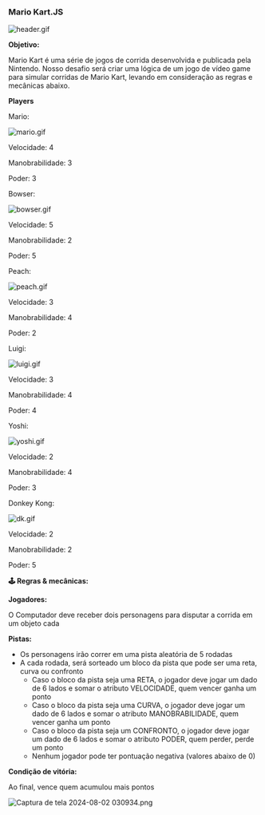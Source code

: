 ### **Mario Kart.JS**

![header.gif](https://prod-files-secure.s3.us-west-2.amazonaws.com/0f486f4f-3aa4-4184-86ae-03ef4c1d8ba8/b49205d5-4f32-4459-80b2-d0044aba22a4/header.gif)

**Objetivo:**

Mario Kart é uma série de jogos de corrida desenvolvida e publicada pela Nintendo. Nosso desafio será criar uma lógica de um jogo de vídeo game para simular corridas de Mario Kart, levando em consideração as regras e mecânicas abaixo.

**Players**

Mario: 

![mario.gif](https://prod-files-secure.s3.us-west-2.amazonaws.com/0f486f4f-3aa4-4184-86ae-03ef4c1d8ba8/80b65d50-96eb-43ba-ac9d-b9e16bd3d704/mario.gif)

Velocidade: 4

Manobrabilidade: 3

Poder: 3

Bowser: 

![bowser.gif](https://prod-files-secure.s3.us-west-2.amazonaws.com/0f486f4f-3aa4-4184-86ae-03ef4c1d8ba8/12506d0e-59ef-4f7e-88dd-c1639ed327f4/bowser.gif)

Velocidade: 5

Manobrabilidade: 2

Poder: 5

Peach:

![peach.gif](https://prod-files-secure.s3.us-west-2.amazonaws.com/0f486f4f-3aa4-4184-86ae-03ef4c1d8ba8/fc77f4b4-8d53-4726-9ad0-17a53152f8d0/peach.gif)

Velocidade: 3

Manobrabilidade: 4

Poder: 2

Luigi: 

![luigi.gif](https://prod-files-secure.s3.us-west-2.amazonaws.com/0f486f4f-3aa4-4184-86ae-03ef4c1d8ba8/d39c992b-aa55-409e-9440-46809eb4b990/luigi.gif)

Velocidade: 3

Manobrabilidade: 4

Poder: 4

Yoshi: 

![yoshi.gif](https://prod-files-secure.s3.us-west-2.amazonaws.com/0f486f4f-3aa4-4184-86ae-03ef4c1d8ba8/1041147c-274f-43db-a07e-51480c1633d8/yoshi.gif)

Velocidade: 2

Manobrabilidade: 4

Poder: 3

Donkey Kong: 

![dk.gif](https://prod-files-secure.s3.us-west-2.amazonaws.com/0f486f4f-3aa4-4184-86ae-03ef4c1d8ba8/a15c0f8b-757f-467d-be6a-39fa0c84b8cf/dk.gif)

Velocidade: 2

Manobrabilidade: 2

Poder: 5

**🕹️ Regras & mecânicas:**

**Jogadores:**

O Computador deve receber dois personagens para disputar a corrida em um objeto cada

**Pistas:**

- Os personagens irão correr em uma pista aleatória de 5 rodadas
- A cada rodada, será sorteado um bloco da pista que pode ser uma reta, curva ou confronto
    - Caso o bloco da pista seja uma RETA, o jogador deve jogar um dado de 6 lados e somar o atributo VELOCIDADE, quem vencer ganha um ponto
    - Caso o bloco da pista seja uma CURVA, o jogador deve jogar um dado de 6 lados e somar o atributo MANOBRABILIDADE, quem vencer ganha um ponto
    - Caso o bloco da pista seja um CONFRONTO, o jogador deve jogar um dado de 6 lados e somar o atributo PODER, quem perder, perde um ponto
    - Nenhum jogador pode ter pontuação negativa (valores abaixo de 0)

**Condição de vitória:**

Ao final, vence quem acumulou mais pontos

![Captura de tela 2024-08-02 030934.png](https://prod-files-secure.s3.us-west-2.amazonaws.com/0f486f4f-3aa4-4184-86ae-03ef4c1d8ba8/5f23b633-73af-4750-a24e-70ba64c49efd/Captura_de_tela_2024-08-02_030934.png)

